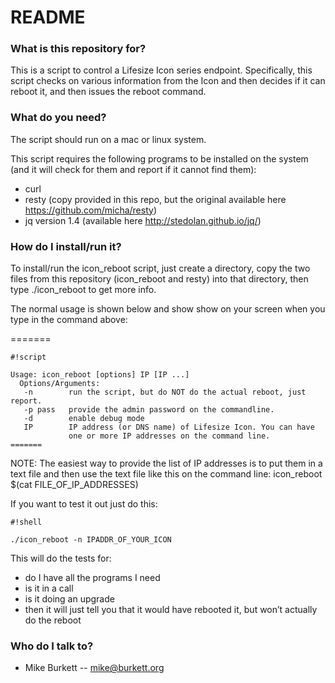 # README #

### What is this repository for? ###

This is a script to control a Lifesize Icon series endpoint. Specifically, this script checks on various information from the Icon and then decides if it can reboot it, and then issues the reboot command.

### What do you need? ###

The script should run on a mac or linux system.

This script requires the following programs to be installed on the system (and it will check for them and report if it cannot find them):

* curl
* resty (copy provided in this repo, but the original available here https://github.com/micha/resty)
* jq version 1.4 (available here http://stedolan.github.io/jq/)

### How do I install/run it? ###

To install/run the icon_reboot script, just create a directory, copy the two files from this repository (icon_reboot and resty) into that directory, then type ./icon_reboot to get more info.

The normal usage is shown below and show show on your screen when you type in the command above:

=======

```
#!script

Usage: icon_reboot [options] IP [IP ...]
  Options/Arguments:
   -n        run the script, but do NOT do the actual reboot, just report.
   -p pass   provide the admin password on the commandline.
   -d        enable debug mode
   IP        IP address (or DNS name) of Lifesize Icon. You can have
             one or more IP addresses on the command line.
=======

```

NOTE:
  The easiest way to provide the list of IP addresses is to put them in a
  text file and then use the text file like this on the command line:
  icon_reboot $(cat FILE_OF_IP_ADDRESSES)

If you want to test it out just do this:


```
#!shell

./icon_reboot -n IPADDR_OF_YOUR_ICON
```


This will do the tests for:

- do I have all the programs I need
- is it in a call
- is it doing an upgrade
- then it will just tell you that it would have rebooted it, but won’t actually do the reboot


### Who do I talk to? ###

* Mike Burkett -- mike@burkett.org
